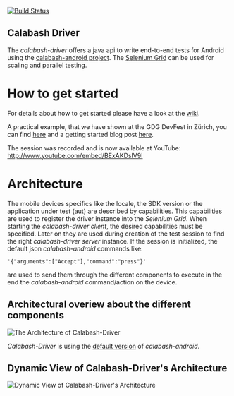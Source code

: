 [![Build Status](https://secure.travis-ci.org/calabash-driver/calabash-driver.png)](https://secure.travis-ci.org/calabash-driver/calabash-driver.png)
## Calabash Driver
The *calabash-driver* offers a java api to write end-to-end tests for Android using the [calabash-android project](http://github.com/calabash/calabash-android).
The [Selenium Grid](http://code.google.com/p/selenium/wiki/Grid2) can be used for scaling and parallel testing.

# How to get started

For details about how to get started please have a look at the [wiki](http://github.com/calabash-driver/calabash-driver/wiki/).

A practical example, that we have shown at the GDG DevFest in Zürich, you can find [here](https://github.com/DominikDary/gdg-devfest-zrh) and a getting started blog post [here](http://dary.de/2012/10/gdg-devfest-in-zurich/).

The session was recorded and is now available at YouTube:
http://www.youtube.com/embed/BExAKDslV9I

# Architecture

The mobile devices specifics like the locale, the SDK version or the application under test (aut) are described by capabilities. 
This capabilities are used to register the driver instance into the *Selenium Grid*. When starting the *calabash-driver client*, the desired capabilities must be specified. Later on they are used during creation of the test session to find the right *calabash-driver server* instance.
If the session is initialized, the default json *calabash-android* commands like:
 	
	'{"arguments":["Accept"],"command":"press"}'

are used to send them through the different components to execute in the end the *calabash-android* command/action on the device.

## Architectural overiew about the different components
![The Architecture of Calabash-Driver](https://docs.google.com/drawings/pub?id=1Xs6yEaqXnPXa5wgrYGulpkRQBqdPCc9OltF4op3oY48&w=952&h=583)

*Calabash-Driver* is using the [default version](https://github.com/calabash/calabash-android) of *calabash-android*.

## Dynamic View of Calabash-Driver's Architecture
![Dynamic View of Calabash-Driver's Architecture ](http://calabash-driver.github.com/calabashDriverDynamicView.png)

